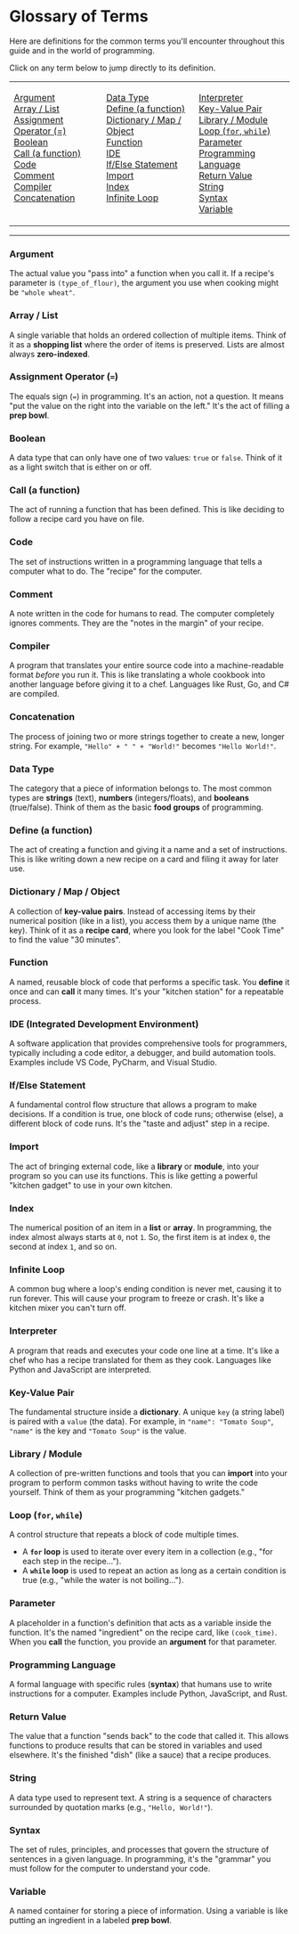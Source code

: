 # Glossary of Terms

Here are definitions for the common terms you'll encounter throughout this guide and in the world of programming.

Click on any term below to jump directly to its definition.

<!-- table generated with Gemini 2.5 Pro -->
<table>
<tr>
<td valign="top" width="33%">

[Argument](#argument)<br>
[Array / List](#array--list)<br>
[Assignment Operator (=)](#assignment-operator-)<br>
[Boolean](#boolean)<br>
[Call (a function)](#call-a-function)<br>
[Code](#code)<br>
[Comment](#comment)<br>
[Compiler](#compiler)<br>
[Concatenation](#concatenation)<br>

</td>
<td valign="top" width="33%">

[Data Type](#data-type)<br>
[Define (a function)](#define-a-function)<br>
[Dictionary / Map / Object](#dictionary--map--object)<br>
[Function](#function)<br>
[IDE](#ide-integrated-development-environment)<br>
[If/Else Statement](#ifelse-statement)<br>
[Import](#import)<br>
[Index](#index)<br>
[Infinite Loop](#infinite-loop)<br>

</td>
<td valign="top" width="34%">

[Interpreter](#interpreter)<br>
[Key-Value Pair](#key-value-pair)<br>
[Library / Module](#library--module)<br>
[Loop (`for`, `while`)](#loop-for-while)<br>
[Parameter](#parameter)<br>
[Programming Language](#programming-language)<br>
[Return Value](#return-value)<br>
[String](#string)<br>
[Syntax](#syntax)<br>
[Variable](#variable)<br>

</td>
</tr>
</table>

---

### Argument
The actual value you "pass into" a function when you call it. If a recipe's parameter is `(type_of_flour)`, the argument you use when cooking might be `"whole wheat"`.

### Array / List
A single variable that holds an ordered collection of multiple items. Think of it as a **shopping list** where the order of items is preserved. Lists are almost always **zero-indexed**.

### Assignment Operator (`=`)
The equals sign (`=`) in programming. It's an action, not a question. It means "put the value on the right into the variable on the left." It's the act of filling a **prep bowl**.

### Boolean
A data type that can only have one of two values: `true` or `false`. Think of it as a light switch that is either on or off.

### Call (a function)
The act of running a function that has been defined. This is like deciding to follow a recipe card you have on file.

### Code
The set of instructions written in a programming language that tells a computer what to do. The "recipe" for the computer.

### Comment
A note written in the code for humans to read. The computer completely ignores comments. They are the "notes in the margin" of your recipe.

### Compiler
A program that translates your entire source code into a machine-readable format *before* you run it. This is like translating a whole cookbook into another language before giving it to a chef. Languages like Rust, Go, and C# are compiled.

### Concatenation
The process of joining two or more strings together to create a new, longer string. For example, `"Hello" + " " + "World!"` becomes `"Hello World!"`.

### Data Type
The category that a piece of information belongs to. The most common types are **strings** (text), **numbers** (integers/floats), and **booleans** (true/false). Think of them as the basic **food groups** of programming.

### Define (a function)
The act of creating a function and giving it a name and a set of instructions. This is like writing down a new recipe on a card and filing it away for later use.

### Dictionary / Map / Object
A collection of **key-value pairs**. Instead of accessing items by their numerical position (like in a list), you access them by a unique name (the key). Think of it as a **recipe card**, where you look for the label "Cook Time" to find the value "30 minutes".

### Function
A named, reusable block of code that performs a specific task. You **define** it once and can **call** it many times. It's your "kitchen station" for a repeatable process.

### IDE (Integrated Development Environment)
A software application that provides comprehensive tools for programmers, typically including a code editor, a debugger, and build automation tools. Examples include VS Code, PyCharm, and Visual Studio.

### If/Else Statement
A fundamental control flow structure that allows a program to make decisions. If a condition is true, one block of code runs; otherwise (else), a different block of code runs. It's the "taste and adjust" step in a recipe.

### Import
The act of bringing external code, like a **library** or **module**, into your program so you can use its functions. This is like getting a powerful "kitchen gadget" to use in your own kitchen.

### Index
The numerical position of an item in a **list** or **array**. In programming, the index almost always starts at `0`, not `1`. So, the first item is at index `0`, the second at index `1`, and so on.

### Infinite Loop
A common bug where a loop's ending condition is never met, causing it to run forever. This will cause your program to freeze or crash. It's like a kitchen mixer you can't turn off.

### Interpreter
A program that reads and executes your code one line at a time. It's like a chef who has a recipe translated for them as they cook. Languages like Python and JavaScript are interpreted.

### Key-Value Pair
The fundamental structure inside a **dictionary**. A unique `key` (a string label) is paired with a `value` (the data). For example, in `"name": "Tomato Soup"`, `"name"` is the key and `"Tomato Soup"` is the value.

### Library / Module
A collection of pre-written functions and tools that you can **import** into your program to perform common tasks without having to write the code yourself. Think of them as your programming "kitchen gadgets."

### Loop (`for`, `while`)
A control structure that repeats a block of code multiple times.
-   A **`for` loop** is used to iterate over every item in a collection (e.g., "for each step in the recipe...").
-   A **`while` loop** is used to repeat an action as long as a certain condition is true (e.g., "while the water is not boiling...").

### Parameter
A placeholder in a function's definition that acts as a variable inside the function. It's the named "ingredient" on the recipe card, like `(cook_time)`. When you **call** the function, you provide an **argument** for that parameter.

### Programming Language
A formal language with specific rules (**syntax**) that humans use to write instructions for a computer. Examples include Python, JavaScript, and Rust.

### Return Value
The value that a function "sends back" to the code that called it. This allows functions to produce results that can be stored in variables and used elsewhere. It's the finished "dish" (like a sauce) that a recipe produces.

### String
A data type used to represent text. A string is a sequence of characters surrounded by quotation marks (e.g., `"Hello, World!"`).

### Syntax
The set of rules, principles, and processes that govern the structure of sentences in a given language. In programming, it's the "grammar" you must follow for the computer to understand your code.

### Variable
A named container for storing a piece of information. Using a variable is like putting an ingredient in a labeled **prep bowl**.
